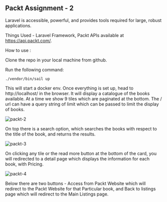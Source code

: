 ## Packt Assignment - 2

Laravel is accessible, powerful, and provides tools required for large, robust applications.

Things Used - Laravel Framework, Packt APIs available at https://api.packt.com/.

How to use : 

Clone the repo in your local machine from github.

Run the following command: 

```./vendor/bin/sail up```

This will start a docker env. Once everything is set up, head to http://localhost/ in the browser. It will display a catalogue of the books available. At a time we show 9 tiles which are paginated at the bottom. The / url can have a query string of limit which can be passed to limit the display of books.

![packt-2](https://user-images.githubusercontent.com/5665522/143895789-12270b76-9f89-4edd-8c74-834853bded58.png)

On top there is a search option, which searches the books with respect to the title of the book, and returns the results.

![packt-3](https://user-images.githubusercontent.com/5665522/143896072-6e0e59dd-e26a-4ea4-b54c-dc7af4857463.png)

On clicking any tile or the read more button at the bottom of the card, you will redirected to a detail page which displays the information for each book, with Pricing.

![packt-4](https://user-images.githubusercontent.com/5665522/143896331-4835a518-0ad3-4b46-bed7-38624e3bdb7b.png)

Below there are two buttons - Access from Packt Website which will redirect to the Packt Website for that Particular book, and Back to listings page which will redirect to the Main Listings page.
